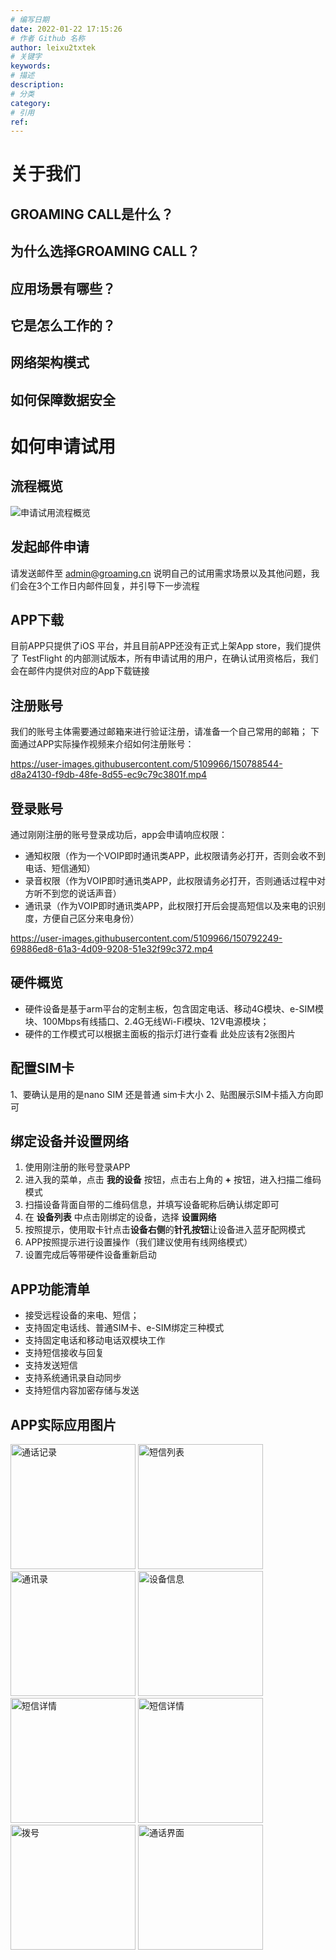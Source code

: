 ```yaml
---
# 编写日期
date: 2022-01-22 17:15:26
# 作者 Github 名称
author: leixu2txtek
# 关键字
keywords: 
# 描述
description:
# 分类
category: 
# 引用
ref:
---
```


# 关于我们

## GROAMING CALL是什么？



## 为什么选择GROAMING CALL？


## 应用场景有哪些？


## 它是怎么工作的？


## 网络架构模式


## 如何保障数据安全


# 如何申请试用

## 流程概览

![申请试用流程概览](https://user-images.githubusercontent.com/5109966/150784224-7ab4baf8-8864-4153-ac6b-72d80a356a30.jpg)

## 发起邮件申请
请发送邮件至 admin@groaming.cn 说明自己的试用需求场景以及其他问题，我们会在3个工作日内邮件回复，并引导下一步流程

## APP下载
目前APP只提供了iOS 平台，并且目前APP还没有正式上架App store，我们提供了 TestFlight 的内部测试版本，所有申请试用的用户，在确认试用资格后，我们会在邮件内提供对应的App下载链接

## 注册账号
我们的账号主体需要通过邮箱来进行验证注册，请准备一个自己常用的邮箱；
下面通过APP实际操作视频来介绍如何注册账号：

https://user-images.githubusercontent.com/5109966/150788544-d8a24130-f9db-48fe-8d55-ec9c79c3801f.mp4

## 登录账号
通过刚刚注册的账号登录成功后，app会申请响应权限：

- 通知权限（作为一个VOIP即时通讯类APP，此权限请务必打开，否则会收不到电话、短信通知）
- 录音权限（作为VOIP即时通讯类APP，此权限请务必打开，否则通话过程中对方听不到您的说话声音）
- 通讯录（作为VOIP即时通讯类APP，此权限打开后会提高短信以及来电的识别度，方便自己区分来电身份）

https://user-images.githubusercontent.com/5109966/150792249-69886ed8-61a3-4d09-9208-51e32f99c372.mp4


## 硬件概览
- 硬件设备是基于arm平台的定制主板，包含固定电话、移动4G模块、e-SIM模块、100Mbps有线插口、2.4G无线Wi-Fi模块、12V电源模块；
- 硬件的工作模式可以根据主面板的指示灯进行查看
此处应该有2张图片

## 配置SIM卡
1、要确认是用的是nano SIM 还是普通 sim卡大小
2、贴图展示SIM卡插入方向即可

## 绑定设备并设置网络
1. 使用刚注册的账号登录APP
2. 进入我的菜单，点击 **我的设备** 按钮，点击右上角的 **+** 按钮，进入扫描二维码模式
3. 扫描设备背面自带的二维码信息，并填写设备昵称后确认绑定即可
4. 在 **设备列表** 中点击刚绑定的设备，选择 **设置网络**
5. 按照提示，使用取卡针点击**设备右侧**的**针孔按钮**让设备进入蓝牙配网模式
6. APP按照提示进行设置操作（我们建议使用有线网络模式）
7. 设置完成后等带硬件设备重新启动

## APP功能清单
- 接受远程设备的来电、短信；
- 支持固定电话线、普通SIM卡、e-SIM绑定三种模式
- 支持固定电话和移动电话双模块工作
- 支持短信接收与回复
- 支持发送短信
- 支持系统通讯录自动同步
- 支持短信内容加密存储与发送

## APP实际应用图片

<div>
  <img src="https://user-images.githubusercontent.com/5109966/150784611-220dc2a4-b9ea-45b1-9188-5f1fcc432413.jpg" alt="通话记录" width="200"/>
  <img src="https://user-images.githubusercontent.com/5109966/150784715-ecc2f3b9-828e-477f-9d5c-34d3d903a129.jpg" alt="短信列表" width="200"/>
  <img src="https://user-images.githubusercontent.com/5109966/150784762-fa657e5d-866e-498c-93c8-8ba49fd55a6c.jpg" alt="通讯录" width="200"/>
  <img src="https://user-images.githubusercontent.com/5109966/150784837-7f77c886-26b7-446a-a006-f716f4a95f5e.jpg" alt="设备信息" width="200"/>
  <img src="https://user-images.githubusercontent.com/5109966/150784897-ac87f6ea-adbd-4246-8c13-82daab3211d4.jpeg" alt="短信详情" width="200"/>
  <img src="https://user-images.githubusercontent.com/5109966/150785047-449f6746-0803-4a21-ae8d-604cb65dff4f.jpeg" alt="短信详情" width="200"/>
  <img src="https://user-images.githubusercontent.com/5109966/150785062-4708be4b-b6fb-45e1-8146-d9673e3a5dbe.png" alt="拨号" width="200"/>
  <img src="https://user-images.githubusercontent.com/5109966/150785069-f2fd5cfb-5be9-4ce4-b206-5bfb11d3965f.jpeg" alt="通话界面" width="200"/>
</div>







